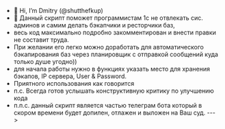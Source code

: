 - 👋 Hi, I’m Dmitry (@shutthefkup)
- 👀 Данный скрипт поможет программистам 1с не отвлекать сис. админов и самим делать бэкапчики и ресторчики баз,
- весь код максимально подробно закомментирован и внести правки не составит труда.
- При желании его легко можно доработать для автоматического бэкапирования баз через планировщик с отправкой сообщений куда только душе угодно))
- для начала работы нужно в функциях указать место для хранения бэкапов, IP сервера, User & Password.
- Приятного использования как говорится
- п.с. Всегда готов услышать конструктивную критику по улучшению кода
- п.п.с. данный скрипт является частью телеграм бота который в скором времени будет допилен, отлажен и выложен на Ваш суд.
--->
